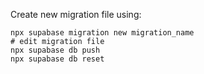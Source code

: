 Create new migration file using:

```
npx supabase migration new migration_name
# edit migration file
npx supabase db push
npx supabase db reset
```
